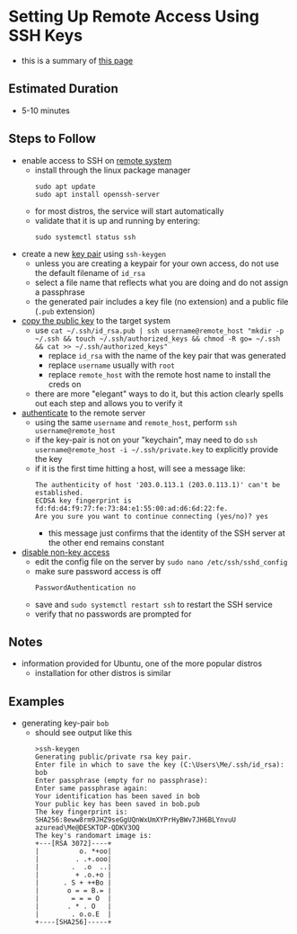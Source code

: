 # Setting Up Remote Access Using SSH Keys

- this is a summary of [this page](https://www.digitalocean.com/community/tutorials/how-to-set-up-ssh-keys-on-ubuntu-22-04)

## Estimated Duration

- 5-10 minutes

## Steps to Follow

- enable access to SSH on [remote system](https://linuxize.com/post/how-to-enable-ssh-on-ubuntu-18-04/)
  - install through the linux package manager
    ```
    sudo apt update
    sudo apt install openssh-server    
    ```
  - for most distros, the service will start automatically
  - validate that it is up and running by entering:
    ```
    sudo systemctl status ssh
    ```
- create a new [key pair](https://www.digitalocean.com/community/tutorials/how-to-set-up-ssh-keys-on-ubuntu-22-04#step-1-creating-the-key-pair)
  using `ssh-keygen`
  - unless you are creating a keypair for your own access, do not use the default filename of `id_rsa`
  - select a file name that reflects what you are doing and do not assign a passphrase
  - the generated pair includes a key file (no extension) and a public file (`.pub` extension)
- [copy the public key](https://www.digitalocean.com/community/tutorials/how-to-set-up-ssh-keys-on-ubuntu-22-04#copying-the-public-key-using-ssh)
  to the target system
  - use `cat ~/.ssh/id_rsa.pub | ssh username@remote_host "mkdir -p ~/.ssh && touch ~/.ssh/authorized_keys && chmod -R go= ~/.ssh && cat >> ~/.ssh/authorized_keys"`
    - replace `id_rsa` with the name of the key pair that was generated
    - replace `username` usually with `root`
    - replace `remote_host` with the remote host name to install the creds on
  - there are more "elegant" ways to do it, but this action clearly spells out each step and allows you to verify it
- [authenticate](https://www.digitalocean.com/community/tutorials/how-to-set-up-ssh-keys-on-ubuntu-22-04#step-3-authenticating-to-your-ubuntu-server-using-ssh-keys)
  to the remote server
  - using the same `username` and `remote_host`, perform `ssh username@remote_host`
  - if the key-pair is not on your "keychain", may need to do `ssh username@remote_host -i ~/.ssh/private.key` to explicitly provide the key
  - if it is the first time hitting a host, will see a message like:
    ```
    The authenticity of host '203.0.113.1 (203.0.113.1)' can't be established.
    ECDSA key fingerprint is fd:fd:d4:f9:77:fe:73:84:e1:55:00:ad:d6:6d:22:fe.
    Are you sure you want to continue connecting (yes/no)? yes
    ```
    - this message just confirms that the identity of the SSH server at the other end remains constant
- [disable non-key access](https://www.digitalocean.com/community/tutorials/how-to-set-up-ssh-keys-on-ubuntu-22-04#step-4-disabling-password-authentication-on-your-server)
  - edit the config file on the server by `sudo nano /etc/ssh/sshd_config`
  - make sure password access is off
    ```
    PasswordAuthentication no
    ```
  - save and `sudo systemctl restart ssh` to restart the SSH service
  - verify that no passwords are prompted for

## Notes

- information provided for Ubuntu, one of the more popular distros
  - installation for other distros is similar

## Examples

- generating key-pair `bob`
  - should see output like this
    ```
    >ssh-keygen
    Generating public/private rsa key pair.
    Enter file in which to save the key (C:\Users\Me/.ssh/id_rsa): bob
    Enter passphrase (empty for no passphrase):
    Enter same passphrase again:
    Your identification has been saved in bob
    Your public key has been saved in bob.pub
    The key fingerprint is:
    SHA256:8eww8rm9JHZ9seGgUQnWxUmXYPrHyBWv7JH6BLYnvuU azuread\Me@DESKTOP-QDKV3OQ
    The key's randomart image is:
    +---[RSA 3072]----+
    |          o. *+oo|
    |         . .+.ooo|
    |        .  .o  ..|
    |         + .o.+o |
    |      . S + ++Bo |
    |       o = = B.= |
    |        = = = O  |
    |       . * . O   |
    |        . o.o.E  |
    +----[SHA256]-----+
    ```

